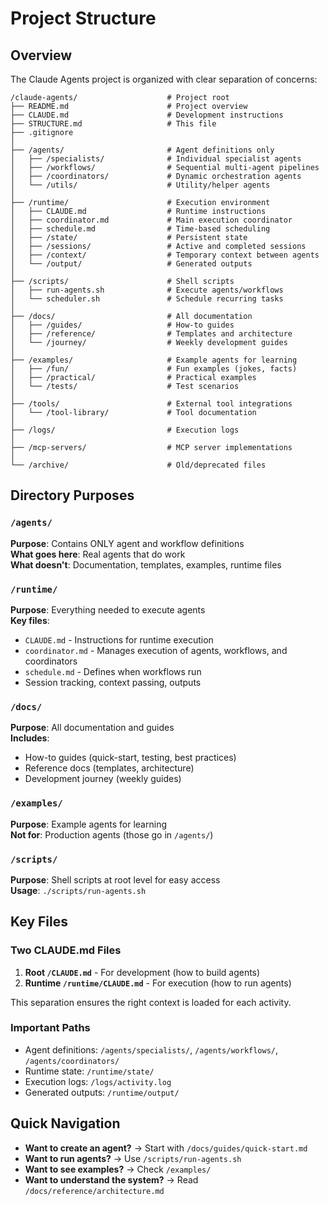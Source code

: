 # Project Structure

## Overview

The Claude Agents project is organized with clear separation of concerns:

```
/claude-agents/                    # Project root
├── README.md                      # Project overview
├── CLAUDE.md                      # Development instructions
├── STRUCTURE.md                   # This file
├── .gitignore
│
├── /agents/                       # Agent definitions only
│   ├── /specialists/              # Individual specialist agents
│   ├── /workflows/                # Sequential multi-agent pipelines
│   ├── /coordinators/             # Dynamic orchestration agents
│   └── /utils/                    # Utility/helper agents
│
├── /runtime/                      # Execution environment
│   ├── CLAUDE.md                  # Runtime instructions
│   ├── coordinator.md             # Main execution coordinator
│   ├── schedule.md                # Time-based scheduling
│   ├── /state/                    # Persistent state
│   ├── /sessions/                 # Active and completed sessions
│   ├── /context/                  # Temporary context between agents
│   └── /output/                   # Generated outputs
│
├── /scripts/                      # Shell scripts
│   ├── run-agents.sh              # Execute agents/workflows
│   └── scheduler.sh               # Schedule recurring tasks
│
├── /docs/                         # All documentation
│   ├── /guides/                   # How-to guides
│   ├── /reference/                # Templates and architecture
│   └── /journey/                  # Weekly development guides
│
├── /examples/                     # Example agents for learning
│   ├── /fun/                      # Fun examples (jokes, facts)
│   ├── /practical/                # Practical examples
│   └── /tests/                    # Test scenarios
│
├── /tools/                        # External tool integrations
│   └── /tool-library/             # Tool documentation
│
├── /logs/                         # Execution logs
│
├── /mcp-servers/                  # MCP server implementations
│
└── /archive/                      # Old/deprecated files
```

## Directory Purposes

### `/agents/`
**Purpose**: Contains ONLY agent and workflow definitions  
**What goes here**: Real agents that do work  
**What doesn't**: Documentation, templates, examples, runtime files

### `/runtime/`
**Purpose**: Everything needed to execute agents  
**Key files**:
- `CLAUDE.md` - Instructions for runtime execution
- `coordinator.md` - Manages execution of agents, workflows, and coordinators
- `schedule.md` - Defines when workflows run
- Session tracking, context passing, outputs

### `/docs/`
**Purpose**: All documentation and guides  
**Includes**: 
- How-to guides (quick-start, testing, best practices)
- Reference docs (templates, architecture)
- Development journey (weekly guides)

### `/examples/`
**Purpose**: Example agents for learning  
**Not for**: Production agents (those go in `/agents/`)

### `/scripts/`
**Purpose**: Shell scripts at root level for easy access  
**Usage**: `./scripts/run-agents.sh`

## Key Files

### Two CLAUDE.md Files
1. **Root `/CLAUDE.md`** - For development (how to build agents)
2. **Runtime `/runtime/CLAUDE.md`** - For execution (how to run agents)

This separation ensures the right context is loaded for each activity.

### Important Paths
- Agent definitions: `/agents/specialists/`, `/agents/workflows/`, `/agents/coordinators/`
- Runtime state: `/runtime/state/`
- Execution logs: `/logs/activity.log`
- Generated outputs: `/runtime/output/`

## Quick Navigation

- **Want to create an agent?** → Start with `/docs/guides/quick-start.md`
- **Want to run agents?** → Use `/scripts/run-agents.sh`
- **Want to see examples?** → Check `/examples/`
- **Want to understand the system?** → Read `/docs/reference/architecture.md`